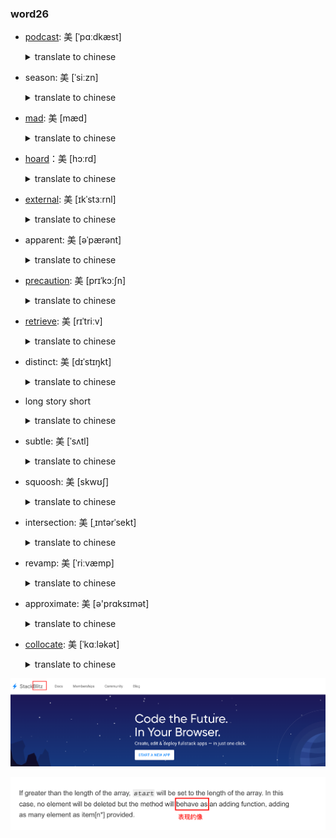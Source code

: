 ### word26
* [podcast](http://www.youdao.com/w/eng/podcast/#keyfrom=dict2.index): 美 [ˈpɑːdkæst]
  <details>
    <summary>translate to chinese</summary>

    n. 播客
  </details>
* season: 美 [ˈsiːzn] 
  <details>
    <summary>translate to chinese</summary>

    n. 时期；季节；**赛季**；  
    vt. 给...调味；使适应；  
    vi. 变得成熟；变干燥  
    * [kick off](http://www.youdao.com/w/eng/kick%20off/#keyfrom=dict2.index): 开始；开始干某事；开球  
    * brand-new: 崭新的；全新的
    ![](https://raw.githubusercontent.com/wangkaiwd/drawing-bed/master/20200521100024.png)
    kicking off a brand-new season of the podcast: 开启全新一季的播客
  </details>

* [mad](https://youdao.com/w/eng/mad/#keyfrom=dict2.index): 美 [mæd]
  <details>
    <summary>translate to chinese</summary>

    adj. 疯狂的；发疯的；愚蠢的；着迷的  
    n. 狂怒  
    madness: n. 疯狂；愚蠢的行为
  </details>
* [hoard](https://youdao.com/w/hoard/#keyfrom=dict2.top)：美 [hɔːrd]
  <details>
    <summary>translate to chinese</summary>

    n. 贮存(品), 秘藏(品)；古代宝库  
    v. 贮藏(钱财或贵重物品); 储存(以后备用)  
    hoarder: 美 [ˈhɔːrdər] n. 贮藏者；囤积者
    ![](https://raw.githubusercontent.com/wangkaiwd/drawing-bed/master/2020052311555949.png)
  </details>

* [external](https://youdao.com/w/external/#keyfrom=dict2.top): 美 [ɪkˈstɜːrnl]
  <details>
    <summary>translate to chinese</summary>

    adj. **外部的**；表面的；[药]外用的；外国的；外面的  
    n. 外部；外观；外面；  
    [internal](https://youdao.com/w/internal/#keyfrom=dict2.top): 美 [ɪnˈtɜːrnl] adj. 内部的；国内的
  </details>
* apparent: 美 [əˈpærənt]
  <details>
    <summary>translate to chinese</summary>

    adj. 显然的；表面上的
    ![](https://raw.githubusercontent.com/wangkaiwd/drawing-bed/master/20200523165937.png)
  </details>
* [precaution](https://youdao.com/w/precaution/#keyfrom=dict2.top): 美 [prɪˈkɔːʃn]
  <details>
    <summary>translate to chinese</summary>

    n. **预防**；警惕；预防措施
  </details>
* [retrieve](https://youdao.com/w/eng/retrieve/?spc=retrieve#keyfrom=dict.typo): 美 [rɪˈtriːv]
  <details>
    <summary>translate to chinese</summary>

    vt. [计]**检索**；恢复；重新得到  
    vi. 找回猎物
    ![](https://raw.githubusercontent.com/wangkaiwd/drawing-bed/master/20200524003053.png)

    ![](https://raw.githubusercontent.com/wangkaiwd/drawing-bed/master/20200527160352.png)
  </details>
* distinct: 美 [dɪˈstɪŋkt]
  <details>
    <summary>translate to chinese</summary>

    adj. 明显的；独特的；清楚的；**有区别的**  
    document: n. 文件，公文；文档； vt. **记录**  
    a set of: 一套；一组；一副
    ![](https://raw.githubusercontent.com/wangkaiwd/drawing-bed/master/20200526212108.png)
    ![](https://raw.githubusercontent.com/wangkaiwd/drawing-bed/master/20200526213711.png)
  </details>

* long story short
  <details>
    <summary>translate to chinese</summary>

    长话短说  
    ![](https://raw.githubusercontent.com/wangkaiwd/drawing-bed/master/20200526221026.png)  
    start off: 出发；动身；开始；上路
    ![](https://raw.githubusercontent.com/wangkaiwd/drawing-bed/master/20200526212339.png)
  </details>
* subtle: 美 [ˈsʌtl]
  <details>
    <summary>translate to chinese</summary>

    adj. 微妙的；**精细的**；敏感的；狡猾的；稀薄的；
    ![](https://raw.githubusercontent.com/wangkaiwd/drawing-bed/master/20200526214148.png)
  </details>
* squoosh: 美 [skwʊʃ]
  <details>
    <summary>translate to chinese</summary>

    v. 压扁；镇压；
    n. 南瓜；易压烂的物品；拥挤的人群
    ![](https://raw.githubusercontent.com/wangkaiwd/drawing-bed/master/20200527113904.png)
  </details>
* intersection:  美 [ˌɪntərˈsekt]
  <details>
    <summary>translate to chinese</summary>

    vi. 相交，**交叉**；  
    vt. 横断，横切；贯穿；
    ![](https://raw.githubusercontent.com/wangkaiwd/drawing-bed/master/20200527223809.png)
  </details>
* revamp: 美 [ˈriːvæmp]
  <details>
    <summary>translate to chinese</summary>

    vt. 修补；翻新；修改  
    n. 改进
    ![](https://raw.githubusercontent.com/wangkaiwd/drawing-bed/master/222220200527231912.png)
  </details>
* approximate: 美 [ə'prɑksɪmət]
  <details>
    <summary>translate to chinese</summary>

    adj. 近似的，大概的；
    v. 接近，**近似**；粗略估计；
    ![](https://raw.githubusercontent.com/wangkaiwd/drawing-bed/master/20200527231948.png)
  </details>
* [collocate](http://dict.youdao.com/w/collocate/#keyfrom=dict2.top): 美 [ˈkɑːləkət]
  <details>
    <summary>translate to chinese</summary>

    v. **配置**; (习惯上)与...连用，与...搭配
    ![](https://raw.githubusercontent.com/wangkaiwd/drawing-bed/master/20200527232602.png)
  </details>
  
![](https://raw.githubusercontent.com/wangkaiwd/drawing-bed/master/20200603213840.png)

![](https://raw.githubusercontent.com/wangkaiwd/drawing-bed/master/20200604000200.png)

